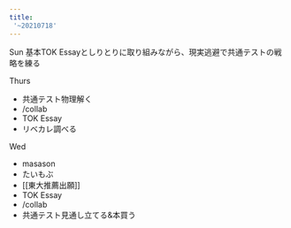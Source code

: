 ```yaml
---
title:
 '~20210718'
---
```


Sun
基本TOK Essayとしりとりに取り組みながら、現実逃避で共通テストの戦略を練る

Thurs
- 共通テスト物理解く
- /collab
- TOK Essay
- リベカレ調べる

Wed
- masason
- たいもぶ
- [[東大推薦出願]]
- TOK Essay
- /collab
- 共通テスト見通し立てる&本買う